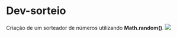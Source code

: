 # Dev-sorteio
Criação de um sorteador de números utilizando <b>Math.random()</b>.
<img src="https://cdn.discordapp.com/attachments/1068324942686457946/1278906736249405490/dev-sorteio.png?ex=66d28236&is=66d130b6&hm=9f614f5b9cf8c4d309af5f2277fc839db0d710274b9752371f2b4f9583f9cbc2&"/>
